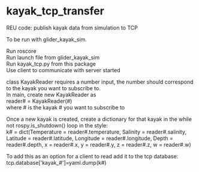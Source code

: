 # kayak_tcp_transfer
REU code: publish kayak data from simulation to TCP

To be run with glider_kayak_sim.

Run roscore  
Run launch file from glider_kayak_sim  
Run kayak_tcp.py from this package  
Use client to communicate with server started  


class KayakReader requires a number input, the number should correspond to the kayak you want to subscribe to.  
In main, create new KayakReader as  
    reader# = KayakReader(#)  
where # is the kayak # you want to subscribe to

Once a new kayak is created, create a dictionary for that kayak in the while not rospy.is_shutdown() loop in the style:  
k# = dict(Temperature = reader#.temperature, Salinity = reader#.salinity, Latitude = reader#.latitude, Longitude = reader#.longitude, Depth = reader#.depth, x = reader#.x, y = reader#.y, z = reader#.z, w = reader#.w)

To add this as an option for a client to read add it to the tcp database:  
tcp.database['kayak_#']=yaml.dump(k#)
